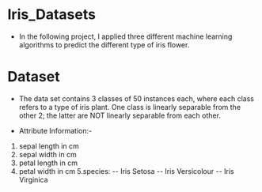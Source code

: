 # Iris_Datasets
- In the following project, I applied three different machine learning algorithms to predict the different type of iris flower.

# Dataset
- The data set contains 3 classes of 50 instances each, where each class refers to a type of iris plant. One class is linearly separable from the other 2; the latter are NOT linearly separable from each other.

- Attribute Information:-

1. sepal length in cm
2. sepal width in cm
3. petal length in cm
4. petal width in cm
5.species: -- Iris Setosa -- Iris Versicolour -- Iris Virginica
